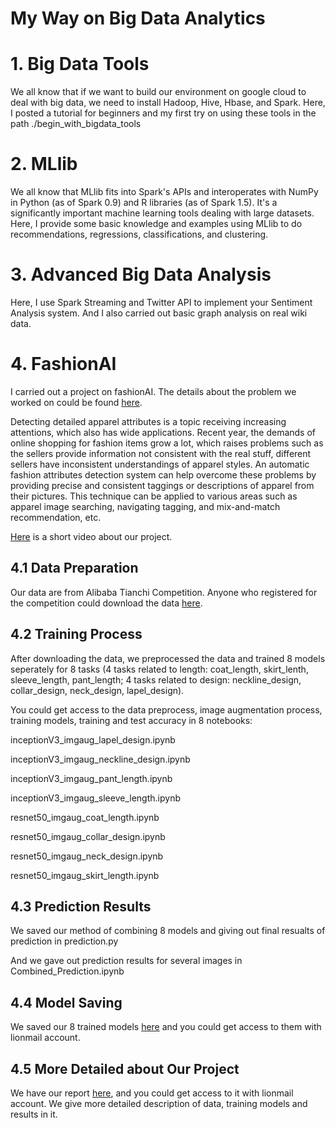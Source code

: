 # My Way on Big Data Analytics

# 1. Big Data Tools

We all know that if we want to build our environment on google cloud to deal with big data, we need to install Hadoop, Hive, Hbase, and Spark. Here, I posted a tutorial for beginners and my first try on using these tools in the path ./begin_with_bigdata_tools

# 2. MLlib

We all know that MLlib fits into Spark's APIs and interoperates with NumPy in Python (as of Spark 0.9) and R libraries (as of Spark 1.5). It's a significantly important machine learning tools dealing with large datasets. Here, I provide some basic knowledge and examples using MLlib to do recommendations, regressions, classifications, and clustering.

# 3. Advanced Big Data Analysis

Here, I use Spark Streaming and Twitter API to implement your Sentiment Analysis system. And I also carried out basic graph analysis on real wiki data.

# 4. FashionAI

I carried out a project on fashionAI. The details about the problem we worked on could be found [here](https://www.alibabacloud.com/zh/campaign/fashionai). 

Detecting detailed apparel attributes is a topic receiving increasing attentions, which also has wide applications. Recent year, the demands of online shopping for fashion items grow a lot, which raises problems such as the sellers provide information not consistent with the real stuff, different sellers have inconsistent understandings of apparel styles. An automatic fashion attributes detection system can help overcome these problems by providing precise and consistent taggings or descriptions of apparel from their pictures. This technique can be applied to various areas such as apparel image searching, navigating tagging, and mix-and-match recommendation, etc.

[Here](https://youtu.be/0_sKvq5NxpY) is a short video about our project.


4.1 Data Preparation
----------------
Our data are from Alibaba Tianchi Competition. Anyone who registered for the competition could download the data [here](https://tianchi.aliyun.com/getStart/information.htm?spm=5176.100067.5678.2.77b655052XICWe&raceId=231670).

4.2 Training Process
----------------
After downloading the data, we preprocessed the data and trained 8 models seperately for 8 tasks (4 tasks related to length: coat_length, skirt_lenth, sleeve_length, pant_length; 4 tasks related to design: neckline_design, collar_design, neck_design, lapel_design).

You could get access to the data preprocess, image augmentation process, training models, training and test accuracy in 8 notebooks:

inceptionV3_imgaug_lapel_design.ipynb

inceptionV3_imgaug_neckline_design.ipynb

inceptionV3_imgaug_pant_length.ipynb

inceptionV3_imgaug_sleeve_length.ipynb

resnet50_imgaug_coat_length.ipynb

resnet50_imgaug_collar_design.ipynb

resnet50_imgaug_neck_design.ipynb

resnet50_imgaug_skirt_length.ipynb

4.3 Prediction Results
----------------

We saved our method of combining 8 models and giving out final resualts of prediction in prediction.py

And we gave out prediction results for several images in Combined_Prediction.ipynb

4.4 Model Saving
----------------

We saved our 8 trained models [here](https://drive.google.com/open?id=1ym7w3cqBFTlIRnS_37CdWtgPLgVP3ykG) and you could get access to them with lionmail account.

4.5 More Detailed about Our Project
----------------

We have our report [here](https://drive.google.com/open?id=1jbXtrMNsQfmIPntXiXSqGXcDegh85W6lDKHE-RjWZYU), and you could get access to it with lionmail account. We give more detailed description of data, training models and results in it.
